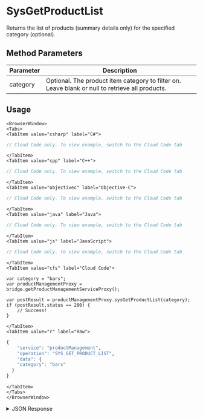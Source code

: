 # SysGetProductList

Returns the list of products (summary details only) for the specified category (optional).

<PartialServop service_name="productManagement" operation_name="SYS_GET_PRODUCT_LIST" />

## Method Parameters
Parameter | Description
--------- | -----------
category | Optional. The product item category to filter on. Leave blank or null to retrieve all products.

## Usage

```mdx-code-block
<BrowserWindow>
<Tabs>
<TabItem value="csharp" label="C#">
```

```csharp
// Cloud Code only. To view example, switch to the Cloud Code tab
```

```mdx-code-block
</TabItem>
<TabItem value="cpp" label="C++">
```

```cpp
// Cloud Code only. To view example, switch to the Cloud Code tab
```

```mdx-code-block
</TabItem>
<TabItem value="objectivec" label="Objective-C">
```

```objectivec
// Cloud Code only. To view example, switch to the Cloud Code tab
```

```mdx-code-block
</TabItem>
<TabItem value="java" label="Java">
```

```java
// Cloud Code only. To view example, switch to the Cloud Code tab
```

```mdx-code-block
</TabItem>
<TabItem value="js" label="JavaScript">
```

```javascript
// Cloud Code only. To view example, switch to the Cloud Code tab
```

```mdx-code-block
</TabItem>
<TabItem value="cfs" label="Cloud Code">
```

```cfscript
var category = "bars";
var productManagementProxy = bridge.getProductManagementServiceProxy();

var postResult = productManagementProxy.sysGetProductList(category);
if (postResult.status == 200) {
    // Success!
}
```

```mdx-code-block
</TabItem>
<TabItem value="r" label="Raw">
```

```r
{
	"service": "productManagement",
	"operation": "SYS_GET_PRODUCT_LIST",
	"data": {
    "category": "bars"
  }
}
```

```mdx-code-block
</TabItem>
</Tabs>
</BrowserWindow>
```

<details>
<summary>JSON Response</summary>

```json
{
  "data": {
    "products": [
      {
        "itemId": "barBundle1Imp12peer",
        "defaultReferencePrice": -1,
        "iTunesSubscriptionType": "Free",
        "data": {
          "customAttr": "value"
        },
        "imageUrl": "",
        "description": "Bundle of 10 Bars.",
        "title": "Bars (10)",
        "category": "bars",
        "type": "Subscription"
      }
    ]
  },
  "status": 200
}
```
</details>


